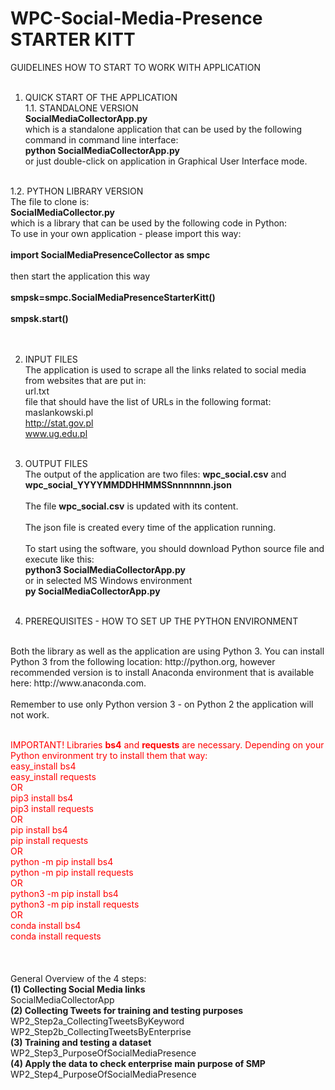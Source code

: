 # WPC-Social-Media-Presence STARTER KITT
GUIDELINES HOW TO START TO WORK WITH APPLICATION<br/>
<br/>

1. QUICK START OF THE APPLICATION<br/>
1.1. STANDALONE VERSION<br/>
<b>SocialMediaCollectorApp.py<br/></b>
which is a standalone application that can be used by the following command in command line interface:<br/>
<b>python SocialMediaCollectorApp.py<br/></b>
or just double-click on application in Graphical User Interface mode.<br/>
<br/>
1.2. PYTHON LIBRARY VERSION<br/>
The file to clone is:<br/>
<b>SocialMediaCollector.py<br/></b>
which is a library that can be used by the following code in Python:<br/>
To use in your own application - please import this way:<br/>
<br/>
  <b>import SocialMediaPresenceCollector as smpc<br/></b>
<br/>
then start the application this way<br/>
<br/>
<b>smpsk=smpc.SocialMediaPresenceStarterKitt()<br/></b>
<br/>
<b>smpsk.start()<br/></b>
<br/><br/>

2. INPUT FILES<br/>
The application is used to scrape all the links related to social media from websites that are put in:<br/>
url.txt<br/>
file that should have the list of URLs in the following format:<br/>
maslankowski.pl<br/>
http://stat.gov.pl<br/>
www.ug.edu.pl
<br/><br/>

3. OUTPUT FILES<br/>
The output of the application are two files:
<b>wpc_social.csv</b>
and
<b>wpc_social_YYYYMMDDHHMMSSnnnnnnn.json</b>
<br/><br/>
The file <b>wpc_social.csv</b> is updated with its content. 
<br/><br/>
The json file is created every time of the application running.
<br/><br/>
To start using the software, you should download Python source file and execute like this:<br/>
<b>python3 SocialMediaCollectorApp.py</b><br/>
or in selected MS Windows environment<br/>
<b>py SocialMediaCollectorApp.py</b>
<br/><br/>

4. PREREQUISITES - HOW TO SET UP THE PYTHON ENVIRONMENT<br/>
<br/>
Both the library as well as the application are using Python 3. You can install Python 3 from the following location: http://python.org, however recommended version is to install Anaconda environment that is available here: http://www.anaconda.com.<br/><br/>
Remember to use only Python version 3 - on Python 2 the application will not work.
<br/><br/>

<font color="red">IMPORTANT! Libraries <b>bs4</b> and <b>requests</b> are necessary. Depending on your Python environment try to install them that way:<br/>
easy_install bs4<br/>
easy_install requests<br/>
OR<br/>
pip3 install bs4<br/>
pip3 install requests<br/>
OR<br/>
pip install bs4<br/>
pip install requests<br/>
OR<br/>
python -m pip install bs4<br/>
python -m pip install requests<br/>
OR<br/>
python3 -m pip install bs4<br/>
python3 -m pip install requests<br/>
OR<br/>
conda install bs4<br/>
conda install requests<br/>
</font>
<br/>
<br/><br/>
General Overview of the 4 steps:<br/>
<b>(1) Collecting Social Media links</b><br/>
SocialMediaCollectorApp<br/>
<b>(2) Collecting Tweets for training and testing purposes</b><br/>
WP2_Step2a_CollectingTweetsByKeyword<br/>
WP2_Step2b_CollectingTweetsByEnterprise<br/>
<b>(3) Training and testing a dataset</b><br/>
WP2_Step3_PurposeOfSocialMediaPresence<br/>
<b>(4) Apply the data to check enterprise main purpose of SMP</b><br/>
WP2_Step4_PurposeOfSocialMediaPresence<br/>
<br/><br/>
